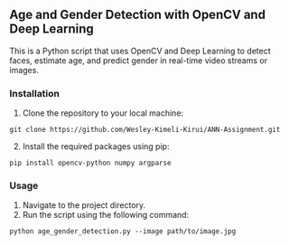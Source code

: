 ## Age and Gender Detection with OpenCV and Deep Learning

This is a Python script that uses OpenCV and Deep Learning to detect faces, estimate age, and predict gender in real-time video streams or images.

### Installation

1. Clone the repository to your local machine:

``git clone https://github.com/Wesley-Kimeli-Kirui/ANN-Assignment.git``

2. Install the required packages using pip:

``pip install opencv-python numpy argparse``

### Usage

1. Navigate to the project directory.
2. Run the script using the following command:

``python age_gender_detection.py --image path/to/image.jpg``
